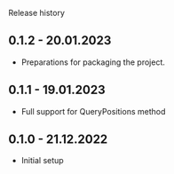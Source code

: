 Release history

## 0.1.2 - 20.01.2023
 - Preparations for packaging the project.

## 0.1.1 - 19.01.2023
 - Full support for QueryPositions method

## 0.1.0 - 21.12.2022
 - Initial setup
